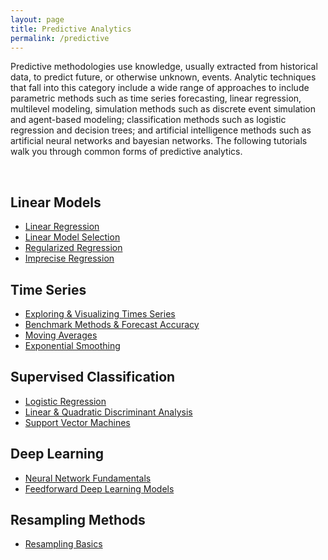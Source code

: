 ```yaml
---
layout: page
title: Predictive Analytics
permalink: /predictive
---
```


Predictive methodologies use knowledge, usually extracted from historical data, to predict future, or otherwise unknown, events. Analytic techniques that fall into this category include a wide range of approaches to include parametric methods such as time series forecasting, linear regression, multilevel modeling, simulation methods such as discrete event simulation and agent-based modeling; classification methods such as logistic regression and decision trees; and artificial intelligence methods such as artificial neural networks and bayesian networks. The following tutorials walk you through common forms of predictive analytics.

<br>

## Linear Models
- [Linear Regression](linear_regression)
- [Linear Model Selection](model_selection)
- [Regularized Regression](regularized_regression)
- [Imprecise Regression](imprecise_regression)

## Time Series
- [Exploring & Visualizing Times Series](ts_exploration)
- [Benchmark Methods & Forecast Accuracy](ts_benchmarking)
- [Moving Averages](ts_moving_averages)
- [Exponential Smoothing](ts_exp_smoothing)

## Supervised Classification
- [Logistic Regression](logistic_regression)
- [Linear & Quadratic Discriminant Analysis](discriminant_analysis)
- [Support Vector Machines](svm)

## Deep Learning
- [Neural Network Fundamentals](ann_fundamentals)
- [Feedforward Deep Learning Models](feedforward_DNN)

## Resampling Methods
- [Resampling Basics](resampling_methods)
